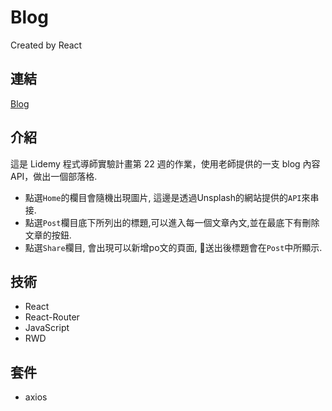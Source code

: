 # Blog
Created by React

## 連結
[Blog](https://fan630.github.io/Blog_Route/#/)

## 介紹
這是 Lidemy 程式導師實驗計畫第 22 週的作業，使用老師提供的一支 blog 內容 API，做出一個部落格.  

- 點選`Home`的欄目會隨機出現圖片, 這邊是透過Unsplash的網站提供的`API`來串接.
- 點選`Post`欄目底下所列出的標題,可以進入每一個文章內文,並在最底下有刪除文章的按鈕.
- 點選`Share`欄目, 會出現可以新增po文的頁面, 送出後標題會在`Post`中所顯示.


## 技術
- React
- React-Router
- JavaScript
- RWD

## 套件
- axios
